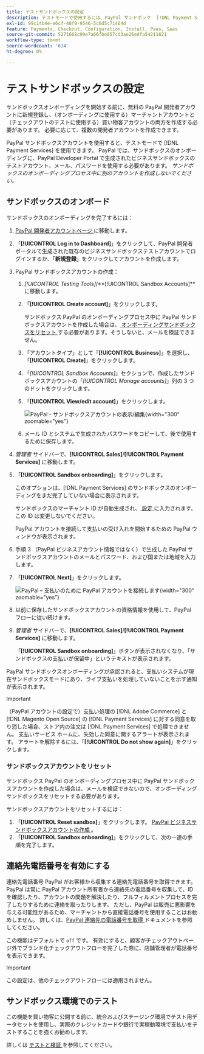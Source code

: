 ```yaml
---
title: テストサンドボックスの設定
description: テストモードで使用するには、PayPal サンドボック  [!DNL Payment Services]  アカウントを使用します。
exl-id: 99c14b4e-e6cf-48f9-9546-5c0d5c71464d
feature: Payments, Checkout, Configuration, Install, Paas, Saas
source-git-commit: 5271668c99e7a66fbe857cd3ae26edfa54211621
workflow-type: tm+mt
source-wordcount: '614'
ht-degree: 0%

---
```


# テストサンドボックスの設定

サンドボックスオンボーディングを開始する前に、無料の PayPal 開発者アカウントに新規登録し、（オンボーディングに使用する）マーチャントアカウントと（チェックアウトのテストに使用する）買い物客アカウントの両方を作成する必要があります。 必要に応じて、複数の開発者アカウントを作成できます。

PayPal サンドボックスアカウントを使用すると、テストモードで [!DNL Payment Services] を使用できます。 PayPal では、サンドボックスのオンボーディングに、PayPal Developer Portal で生成されたビジネスサンドボックスのテストアカウント、メール、パスワードを使用する必要があります。 *サンドボックスのオンボーディングプロセス中に別のアカウントを作成しないでください。*

## サンドボックスのオンボード

サンドボックスのオンボーディングを完了するには：

1. [PayPal 開発者アカウントページ ](https://developer.paypal.com/developer/accounts/) に移動します。
1. 「**[!UICONTROL Log in to Dashboard]**」をクリックして、PayPal 開発者ポータルで生成された既存のビジネスサンドボックステストアカウントでログインするか、「**新規登録**」をクリックしてアカウントを作成します。
1. PayPal サンドボックスアカウントの作成：
   1. _[!UICONTROL Testing Tools]_/**[!UICONTROL Sandbox Accounts]**に移動します。
   1. 「**[!UICONTROL Create account]**」をクリックします。

      サンドボックス PayPal のオンボーディングプロセス中に PayPal サンドボックスアカウントを作成した場合は、[ オンボーディングサンドボックスをリセット ](#reset-your-sandbox-account) する必要があります。そうしないと、メールを検証できません。

   1. 「アカウントタイプ」として「**[!UICONTROL Business]**」を選択し、「**[!UICONTROL Create]**」をクリックします。
   1. 「_[!UICONTROL Sandbox Accounts]_」セクションで、作成したサンドボックスアカウントの「_[!UICONTROL Manage accounts]_」列の 3 つのドットをクリックします。
   1. 「**[!UICONTROL View/edit account]**」をクリックします。

      ![PayPal - サンドボックスアカウントの表示/編集 ](assets/onboarding-viewedit-sandbox.png){width="300" zoomable="yes"}

   1. メール ID とシステムで生成されたパスワードをコピーして、後で使用するために保存します。

1. _管理者_ サイドバーで、**[!UICONTROL Sales]**/**[!UICONTROL Payment Services]** に移動します。
1. 「**[!UICONTROL Sandbox onboarding]**」をクリックします。

   このオプションは、[!DNL Payment Services] のサンドボックスのオンボーディングをまだ完了していない場合に表示されます。

   サンドボックスのマーチャント ID が自動生成され、[ 設定 ](settings.md) に入力されます。 この ID は変更しないでください。

   PayPal アカウントを接続して支払いの受け入れを開始するための PayPal ウィンドウが表示されます。

1. 手順 3 （PayPal ビジネスアカウント情報ではなく）で生成した PayPal サンドボックスアカウントのメールとパスワード、および国または地域を入力します。
1. 「**[!UICONTROL Next]**」をクリックします。

   ![PayPal – 支払いのために PayPal アカウントを接続します ](assets/paypal-connectacct.png){width="300" zoomable="yes"}

1. 以前に保存したサンドボックスアカウントの資格情報を使用して、PayPal フローに従い続けます。
1. _管理者_ サイドバーで、**[!UICONTROL Sales]**/**[!UICONTROL Payment Services]** に移動します。

   「**[!UICONTROL Sandbox onboarding]**」ボタンが表示されなくなり、「サンドボックスの支払いが保留中」というテキストが表示されます。

PayPal サンドボックスオンボーディングが承認されると、支払いシステムが現在サンドボックスモードにあり、ライブ支払いを処理していないことを示す通知が表示されます。

>[!IMPORTANT]
>
>（PayPal アカウントの設定で）支払い処理の [!DNL Adobe Commerce] と [!DNL Magento Open Source] の [!DNL Payment Services] に対する同意を取り消した場合、ストア内の注文は [!DNL Payment Services] で処理できません。 支払いサービス ホームに、失効した同意に関するアラートが表示されます。 アラートを解除するには、「**[!UICONTROL Do not show again]**」をクリックします。

### サンドボックスアカウントをリセット

サンドボックス PayPal のオンボーディングプロセス中に PayPal サンドボックスアカウントを作成した場合は、メールを検証できないので、オンボーディングサンドボックスをリセットする必要があります。

サンドボックスアカウントをリセットするには：

1. 「**[!UICONTROL Reset sandbox]**」をクリックします。 [PayPal ビジネスサンドボックスアカウントの作成 ](https://developer.paypal.com/docs/api-basics/sandbox/accounts/#create-a-business-sandbox-account)。
1. 「**[!UICONTROL Sandbox onboarding]**」をクリックして、次の一連の手順を完了します。

## 連絡先電話番号を有効にする

連絡先電話番号 PayPal がお客様から収集する連絡先電話番号を取得できます。 PayPal は常に PayPal アカウント所有者から連絡先の電話番号を収集して、ID を確認したり、アカウントの問題を解決したり、フルフィルメントプロセスを完了したりするために連絡を取ったりします。 ただし、PayPal は販売に悪影響を与える可能性があるため、マーチャントから直接電話番号を使用することはお勧めしません。 詳しくは、[PayPal 連絡先の電話番号を取得 ](https://www.sandbox.paypal.com/businessmanage/preferences/website) ドキュメントを参照してください。

この機能はデフォルトで `off` です。 有効にすると、顧客がチェックアウトページ外でブランド化チェックアウトフローを完了した際に、店舗管理者が電話番号を表示できます。

>[!IMPORTANT]
>
>この設定は、他のチェックアウトフローには適用されません。

## サンドボックス環境でのテスト

この機能を買い物客に公開する前に、統合およびステージング環境でテスト用データセットを使用し、実際のクレジットカードや銀行で実稼動環境で支払いをテストすることを強くお勧めします。

詳しくは [ テストと検証 ](test-validate.md) を参照してください。
